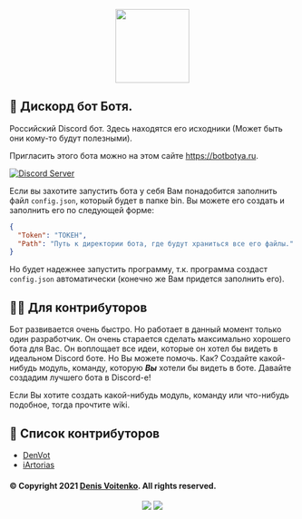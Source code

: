 
<p align="center">
    <img src="http://botbotya.ru/Images/BotLogotype.svg" height="130">
</p>

## 💬 Дискорд бот Ботя.

Российский Discord бот. Здесь находятся его исходники (Может быть они кому-то будут полезными).

Пригласить этого бота можно на этом сайте https://botbotya.ru.

[![Discord Server](https://discordapp.com/api/guilds/797434955839176734/embed.png?style=banner2)](https://discord.gg/p6R4yk7uqK)

Если вы захотите запустить бота у себя Вам понадобится заполнить файл `config.json`, который будет в папке bin. Вы можете его создать и заполнить его по следующей форме:
```json
{
  "Token": "ТОКЕН",
  "Path": "Путь к директории бота, где будут храниться все его файлы."
}
```
Но будет надежнее запустить программу, т.к. программа создаст `config.json` автоматически (конечно же Вам придется заполнить его).

## ✍🏻 Для контрибуторов

Бот развивается очень быстро. Но работает в данный момент только один разработчик. Он очень старается сделать максимально хорошего бота для Вас. Он воплощает все идеи, которые он хотел бы видеть в идеальном Discord боте. Но Вы можете помочь. Как? Создайте какой-нибудь модуль, команду, которую ***Вы*** хотели бы видеть в боте. Давайте создадим лучшего бота в Discord-е!

Если Вы хотите создать какой-нибудь модуль, команду или что-нибудь подобное, тогда прочтите wiki.

## 📜 Список контрибуторов
- [DenVot](https://github.com/DenVot)
- [iArtorias](https://github.com/iArtorias)

#### © Copyright 2021 [Denis Voitenko](https://github.com/DenVot). All rights reserved.
<p align="center">
  <img src="https://top.gg/api/widget/status/749991391639109673.svg">
  <a href="https://github.com/DenVot/BotBotya/blob/master/LICENSE"><img src="https://img.shields.io/github/license/DenVot/BotBotya.svg"></a>
</p>
